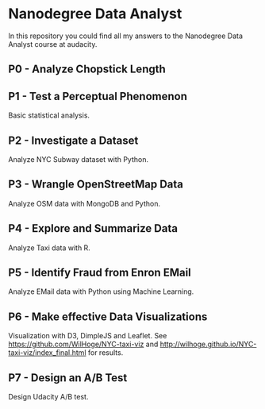 # Nanodegree Data Analyst

In this repository you could find all my answers to the Nanodegree Data Analyst course at audacity.

## P0 - Analyze Chopstick Length

## P1 - Test a Perceptual Phenomenon

Basic statistical analysis.

## P2 - Investigate a Dataset

Analyze NYC Subway dataset with Python.

## P3 - Wrangle OpenStreetMap Data

Analyze OSM data with MongoDB and Python.

## P4 - Explore and Summarize Data

Analyze Taxi data with R.

## P5 - Identify Fraud from Enron EMail

Analyze EMail data with Python using Machine Learning.

## P6 - Make effective Data Visualizations

Visualization with D3, DimpleJS and Leaflet.
See https://github.com/WilHoge/NYC-taxi-viz and http://wilhoge.github.io/NYC-taxi-viz/index_final.html for results.

## P7 - Design an A/B Test

Design Udacity A/B test.